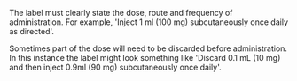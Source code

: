 The label must clearly state the dose, route and frequency of administration. For example, 'Inject 1 ml (100 mg) subcutaneously once daily as directed'.

Sometimes part of the dose will need to be discarded before administration. In this instance the label might look something like 'Discard 0.1 mL (10 mg) and then inject 0.9ml (90 mg) subcutaneously once daily'.
